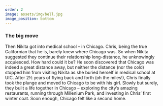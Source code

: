 ```yaml
---
order: 2
image: assets/img/bell.jpg
image_position: bottom
---
```

### The big move

Then Nikita got into medical school – in Chicago.  Chris, being
the true Californian that he is, barely knew where Chicago was.
So when Nikita suggested they continue their relationship
long-distance, he unknowingly acquiesced.  How hard could it be?
He soon discovered that Chicago was indeed a great distance away,
but neither the distance (nor the cold) stopped him from visiting
Nikita as she buried herself in medical school at UIC. After 2½
years of flying back and forth (oh the miles!), Chris finally took
the plunge and moved to Chicago to be with his girl.  Slowly but
surely, they built a life together in Chicago – exploring the
city’s amazing restaurants, running through Millenium Park, and
investing in Chris’ first winter coat. Soon enough, Chicago felt
like a second home.
